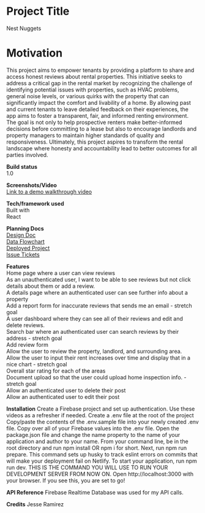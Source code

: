 # **Project Title**  
Nest Nuggets  

# **Motivation**  
This project aims to empower tenants by providing a platform to share and access honest reviews about rental properties. This initiative seeks to address a critical gap in the rental market by recognizing the challenge of identifying potential issues with properties, such as HVAC problems, general noise levels, or various quirks with the property that can significantly impact the comfort and livability of a home. By allowing past and current tenants to leave detailed feedback on their experiences, the app aims to foster a transparent, fair, and informed renting environment. The goal is not only to help prospective renters make better-informed decisions before committing to a lease but also to encourage landlords and property managers to maintain higher standards of quality and responsiveness. Ultimately, this project aspires to transform the rental landscape where honesty and accountability lead to better outcomes for all parties involved.

**Build status**  
1.0  

**Screenshots/Video**  
[Link to a demo walkthrough video](https://drive.google.com/file/d/1dGiXw3o6N1XQfL06IbAocRQ9JDfGc6zL/view?usp=sharing)  

**Tech/framework used**  
Built with  
React  

**Planning Docs**  
[Design Doc](https://drive.google.com/file/d/1y_8Nk5bb_w8uC-CBfwz9N1xtQcoyLFZO/view?usp=sharing)  
[Data Flowchart](https://drawsql.app/teams/jesses-team-7/diagrams/nest-nuggets)  
[Deployed Project](https://deploy-preview-49--nestnuggets.netlify.app/)  
[Issue Tickets](https://github.com/jgramirez0210/NestNuggets/issues)  

**Features**  
Home page where a user can view reviews  
As an unauthenticated user, I want to be able to see reviews but not click details about them or add a review.  
A details page where an authenticated user can see further info about a property   
Add a report form for inaccurate reviews that sends me an email - stretch goal   
A user dashboard where they can see all of their reviews and edit and delete reviews.   
Search bar where an authenticated user can search reviews by their address - stretch goal  
Add review form  
Allow the user to review the property, landlord, and surrounding area.  
Allow the user to input their rent increases over time and display that in a nice chart - stretch goal  
Overall star rating for each of the areas   
Document upload so that the user could upload home inspection info. - stretch goal  
Allow an authenticated user to delete their post  
Allow an authenticated user to edit their post  

**Installation**
Create a Firebase project and set up authentication. Use these videos as a refresher if needed.
Create a .env file at the root of the project
Copy/paste the contents of the .env.sample file into your newly created .env file.
Copy over all of your Firebase values into the .env file.
Open the package.json file and change the name property to the name of your application and author to your name.
From your command line, be in the root directory and run npm install OR npm i for short.
Next, run npm run prepare. This command sets up husky to track eslint errors on commits that will make your deployment fail on Netlify.
To start your application, run npm run dev. THIS IS THE COMMAND YOU WILL USE TO RUN YOUR DEVELOPMENT SERVER FROM NOW ON.
Open http://localhost:3000 with your browser.
If you see this, you are set to go!

**API Reference**
Firebase Realtime Database was used for my API calls.

**Credits**
Jesse Ramirez

  
